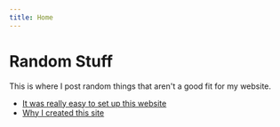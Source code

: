 ```yaml
---
title: Home
---
```


# Random Stuff

This is where I post random things that aren't a good fit for my website.

- [It was really easy to set up this website](easysetup)
- [Why I created this site](why)
